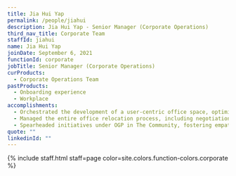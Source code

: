 ```yaml
---
title: Jia Hui Yap
permalink: /people/jiahui
description: Jia Hui Yap - Senior Manager (Corporate Operations)
third_nav_title: Corporate Team
staffId: jiahui
name: Jia Hui Yap
joinDate: September 6, 2021
functionId: corporate
jobTitle: Senior Manager (Corporate Operations)
curProducts:
  - Corporate Operations Team
pastProducts:
  - Onboarding experience
  - Workplace
accomplishments:
  - Orchestrated the development of a user-centric office space, optimising design elements to enhance collaboration and productivity based on extensive research and user feedback.
  - Managed the entire office relocation process, including negotiations and setup, ensuring a seamless transition with minimal disruption and maximum efficiency.
  - Spearheaded initiatives under OGP in The Community, fostering empathy and understanding towards the public we serve through impactful events and engagements with external partners.
quote: ""
linkedinId: ""
---
```


{% include staff.html staff=page color=site.colors.function-colors.corporate %}
